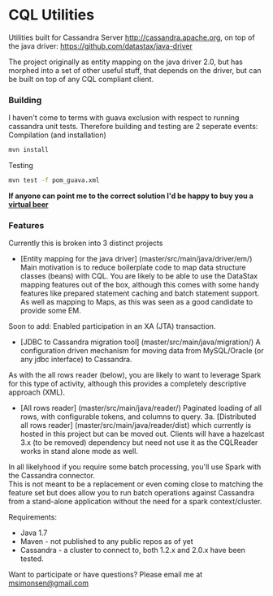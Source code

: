 # CQL Utilities

Utilities built for Cassandra Server http://cassandra.apache.org, on top of the java driver: https://github.com/datastax/java-driver

The project originally as entity mapping on the java driver 2.0, but has morphed into a set of other useful stuff, that depends on the driver, but can be built on top of any CQL compliant client.

### Building
I haven't come to terms with guava exclusion with respect to running cassandra unit tests.
Therefore building and testing are 2 seperate events:
Compilation (and installation)
```bash
mvn install 
```
Testing
```bash
mvn test -f pom_guava.xml
```
**If anyone can point me to the correct solution I'd be happy to buy you a [virtual beer](http://beeroverip.org/)**

### Features
Currently this is broken into 3 distinct projects

* [Entity mapping for the java driver]
(master/src/main/java/driver/em/)
Main motivation is to reduce boilerplate code to map data structure classes (beans) with CQL.
You are likely to be able to use the DataStax mapping features out of the box, although this comes with some handy features like prepared statement caching and batch statement support.  As well as mapping to Maps, as this was seen as a good candidate to provide some EM.

Soon to add: Enabled participation in an XA (JTA) transaction.

* [JDBC to Cassandra migration tool]
(master/src/main/java/migration/)
A configuration driven mechanism for moving data from MySQL/Oracle (or any jdbc interface) to Cassandra.

As with the all rows reader (below), you are likely to want to leverage Spark for this type of activity, although this provides a completely descriptive approach (XML).


* [All rows reader]
(master/src/main/java/reader/)
Paginated loading of all rows, with configurable tokens, and columns to query.
3a. [Distributed all rows reader]
(master/src/main/java/reader/dist)
which currently is hosted in this project but can be moved out.  Clients will have a hazelcast 3.x (to be removed) dependency but need not use it as the CQLReader works in stand alone mode as well.

In all likelyhood if you require some batch processing, you'll use Spark with the Cassandra connector.  
This is not meant to be a replacement or even coming close to matching the feature set but does allow you to run batch operations against Cassandra from a stand-alone application without the need for a spark context/cluster.

Requirements:
- Java 1.7
- Maven - not published to any public repos as of yet
- Cassandra - a cluster to connect to, both 1.2.x and 2.0.x have been tested. 


Want to participate or have questions?  Please email me at msimonsen@gmail.com

